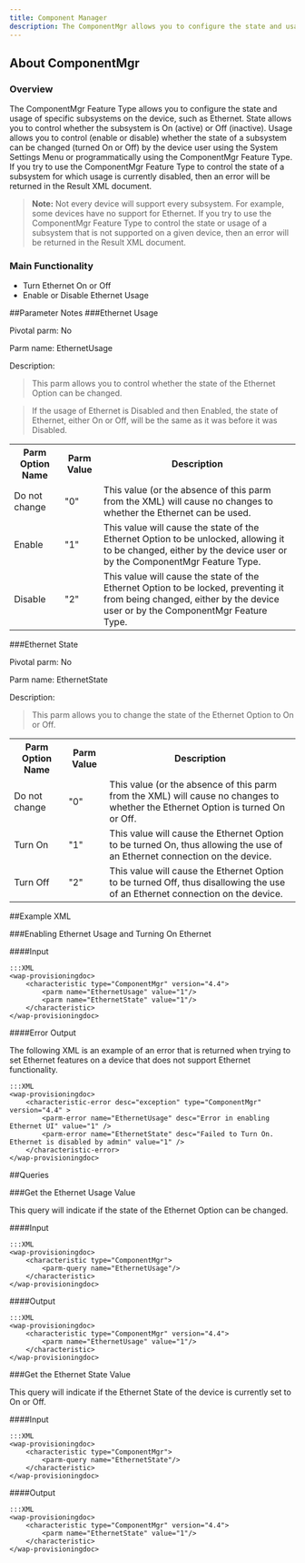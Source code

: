 ```yaml
---
title: Component Manager
description: The ComponentMgr allows you to configure the state and usage of specific subsystems on the device, such as Ethernet.
---
```


## About ComponentMgr

### Overview

The ComponentMgr Feature Type allows you to configure the state and usage of specific subsystems on the device, such as Ethernet. State allows you to control whether the subsystem is On (active) or Off (inactive). Usage allows you to control (enable or disable) whether the state of a subsystem can be changed (turned On or Off) by the device user using the System Settings Menu or programmatically using the ComponentMgr Feature Type. If you try to use the ComponentMgr Feature Type to control the state of a subsystem for which usage is currently disabled, then an error will be returned in the Result XML document.

>**Note:** Not every device will support every subsystem. For example, some devices have no support for Ethernet. If you try to use the ComponentMgr Feature Type to control the state or usage of a subsystem that is not supported on a given device, then an error will be returned in the Result XML document.

### Main Functionality

* Turn Ethernet On or Off
* Enable or Disable Ethernet Usage

##Parameter Notes
###Ethernet Usage

Pivotal parm: No

Parm name: EthernetUsage

Description: 

>This parm allows you to control whether the state of the Ethernet Option can be changed.

>If the usage of Ethernet is Disabled and then Enabled, the state of Ethernet, either On or Off, will be the same as it was before it was Disabled.

<div class="parm-table">
 <table>
	<tr>
		<th>Parm Option Name</th>
		<th>Parm Value</th>
		<th>Description</th>
	</tr>
  <tr>
    <td>Do not change</td>
    <td>"0"</td>
	<td>This value (or the absence of this parm from the XML) will cause no changes to whether the Ethernet can be used.</td>
  </tr>
  <tr>
    <td>Enable</td>
    <td>"1"</td>
	<td>This value will cause the state of the Ethernet Option to be unlocked, allowing it to be changed, either by the device user or by the ComponentMgr Feature Type.</td>
  </tr>
  <tr>
    <td>Disable</td>
    <td>"2"</td>
	<td>This value will cause the state of the Ethernet Option to be locked, preventing it from being changed, either by the device user or by the ComponentMgr Feature Type.</td>
  </tr>
</table>
</div>	

###Ethernet State

Pivotal parm: No

Parm name: EthernetState

Description: 

>This parm allows you to change the state of the Ethernet Option to On or Off.

<div class="parm-table">
 <table>
	<tr>
		<th>Parm Option Name</th>
		<th>Parm Value</th>
		<th>Description</th>
	</tr>
  <tr>
    <td>Do not change</td>
    <td>"0"</td>
	<td>This value (or the absence of this parm from the XML) will cause no changes to whether the Ethernet Option is turned On or Off.</td>
  </tr>
  <tr>
    <td>Turn On</td>
    <td>"1"</td>
	<td>This value will cause the Ethernet Option to be turned On, thus allowing the use of an Ethernet connection on the device.</td>
  </tr>
  <tr>
    <td>Turn Off</td>
    <td>"2"</td>
	<td>This value will cause the Ethernet Option to be turned Off, thus disallowing the use of an Ethernet connection on the device.</td>
  </tr>
</table>
</div>	

##Example XML

###Enabling Ethernet Usage and Turning On Ethernet

####Input

	:::XML
	<wap-provisioningdoc>
		<characteristic type="ComponentMgr" version="4.4">
			<parm name="EthernetUsage" value="1"/>
			<parm name="EthernetState" value="1"/>
		</characteristic>
	</wap-provisioningdoc>

####Error Output
	
The following XML is an example of an error that is returned when trying to set Ethernet features on a device that does not support Ethernet functionality.

	:::XML
	<wap-provisioningdoc>
		<characteristic-error desc="exception" type="ComponentMgr" version="4.4" >
			<parm-error	name="EthernetUsage" desc="Error in enabling Ethernet UI" value="1" />
			<parm-error name="EthernetState" desc="Failed to Turn On. Ethernet is disabled by admin" value="1" />
		</characteristic-error>
	</wap-provisioningdoc> 

##Queries

###Get the Ethernet Usage Value

This query will indicate if the state of the Ethernet Option can be changed. 

####Input

	:::XML
	<wap-provisioningdoc>
		<characteristic type="ComponentMgr">
			<parm-query name="EthernetUsage"/>
		</characteristic>
	</wap-provisioningdoc>

####Output

	:::XML
	<wap-provisioningdoc>
		<characteristic type="ComponentMgr" version="4.4">
			<parm name="EthernetUsage" value="1"/>
		</characteristic>
	</wap-provisioningdoc>


###Get the Ethernet State Value

This query will indicate if the Ethernet State of the device is currently set to On or Off.

####Input

	:::XML
	<wap-provisioningdoc>
		<characteristic type="ComponentMgr">
			<parm-query name="EthernetState"/>
		</characteristic>
	</wap-provisioningdoc>

####Output

	:::XML
	<wap-provisioningdoc>
		<characteristic type="ComponentMgr" version="4.4">
			<parm name="EthernetState" value="1"/>
		</characteristic>
	</wap-provisioningdoc>

